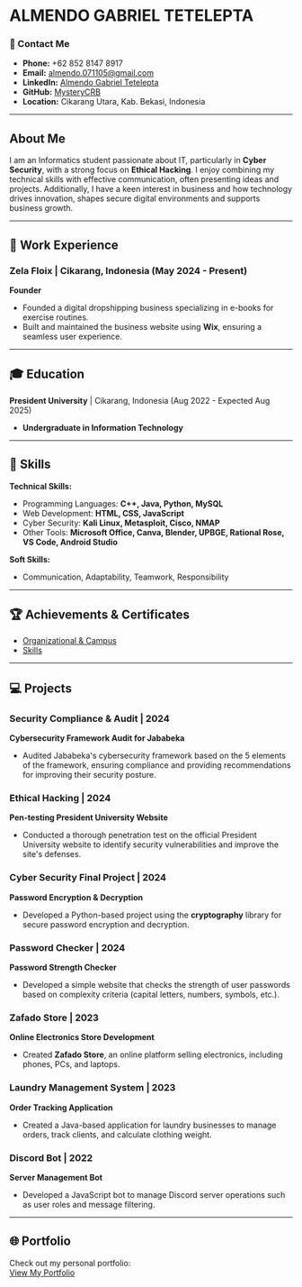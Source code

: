 # ALMENDO GABRIEL TETELEPTA

### 📧 Contact Me
- **Phone:** +62 852 8147 8917
- **Email:** almendo.071105@gmail.com
- **LinkedIn:** [Almendo Gabriel Tetelepta](https://www.linkedin.com/in/almendo/)
- **GitHub:** [MysteryCRB](https://github.com/MysteryCRB)
- **Location:** Cikarang Utara, Kab. Bekasi, Indonesia

---

## About Me

I am an Informatics student passionate about IT, particularly in **Cyber Security**, with a strong focus on **Ethical Hacking**. I enjoy combining my technical skills with effective communication, often presenting ideas and projects. Additionally, I have a keen interest in business and how technology drives innovation, shapes secure digital environments and supports business growth.

---

## 💼 Work Experience

### Zela Floix | Cikarang, Indonesia (May 2024 - Present)  
**Founder**  
- Founded a digital dropshipping business specializing in e-books for exercise routines.
- Built and maintained the business website using **Wix**, ensuring a seamless user experience.

---

## 🎓 Education

**President University** | Cikarang, Indonesia (Aug 2022 - Expected Aug 2025)  
- **Undergraduate in Information Technology**

---

## 🌟 Skills

**Technical Skills:**
- Programming Languages: **C++, Java, Python, MySQL**
- Web Development: **HTML, CSS, JavaScript**
- Cyber Security: **Kali Linux, Metasploit, Cisco, NMAP**
- Other Tools: **Microsoft Office, Canva, Blender, UPBGE, Rational Rose, VS Code, Android Studio**

**Soft Skills:**
- Communication, Adaptability, Teamwork, Responsibility

---

## 🏆 Achievements & Certificates

- [Organizational & Campus](https://drive.google.com/drive/u/0/folders/1wbqBVS41PAANdIjKn4GPteMib-IZVMbd)
- [Skills](https://drive.google.com/drive/u/0/folders/1VYDwGrssZVvWHtI30pC3w2UzCJB6mgBY)

---

## 💻 Projects

### Security Compliance & Audit | 2024  
**Cybersecurity Framework Audit for Jababeka**  
- Audited Jababeka's cybersecurity framework based on the 5 elements of the framework, ensuring compliance and providing recommendations for improving their security posture.

### Ethical Hacking | 2024  
**Pen-testing President University Website**  
- Conducted a thorough penetration test on the official President University website to identify security vulnerabilities and improve the site's defenses.

### Cyber Security Final Project | 2024
**Password Encryption & Decryption**  
- Developed a Python-based project using the **cryptography** library for secure password encryption and decryption.

### Password Checker | 2024
**Password Strength Checker**  
- Developed a simple website that checks the strength of user passwords based on complexity criteria (capital letters, numbers, symbols, etc.).

### Zafado Store | 2023  
**Online Electronics Store Development**  
- Created **Zafado Store**, an online platform selling electronics, including phones, PCs, and laptops.

### Laundry Management System | 2023
**Order Tracking Application**  
- Created a Java-based application for laundry businesses to manage orders, track clients, and calculate clothing weight.

### Discord Bot | 2022
**Server Management Bot**  
- Developed a JavaScript bot to manage Discord server operations such as user roles and message filtering.

---

## 🌐 Portfolio

Check out my personal portfolio:  
[View My Portfolio](https://github.com/MysteryCRB)
